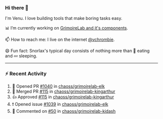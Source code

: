 ### Hi there 👋

I'm Venu. I love building tools that make boring tasks easy.

📊 I’m currently working on [GrimoireLab and it's components](https://chaoss.github.io/grimoirelab).

📫 How to reach me: I live on the internet [@vchrombie](https://www.google.co.in/search?q=vchrombie).

😄 Fun fact: Snorlax's typical day consists of nothing more than :doughnut: eating and :zzz: sleeping.

---

### :zap: Recent Activity

<!--RECENT_ACTIVITY:start-->
1. 💪 Opened PR [#1040](https://github.com/chaoss/grimoirelab-elk/pull/1040) in [chaoss/grimoirelab-elk](https://github.com/chaoss/grimoirelab-elk)
2. 🎉 Merged PR [#115](https://github.com/chaoss/grimoirelab-kingarthur/pull/115) in [chaoss/grimoirelab-kingarthur](https://github.com/chaoss/grimoirelab-kingarthur)
3. 👍 Approved [#115](https://github.com/chaoss/grimoirelab-kingarthur/pull/115#pullrequestreview-904208904) in [chaoss/grimoirelab-kingarthur](https://github.com/chaoss/grimoirelab-kingarthur)
4. ❗️ Opened issue [#1039](https://github.com/chaoss/grimoirelab-elk/issues/1039) in [chaoss/grimoirelab-elk](https://github.com/chaoss/grimoirelab-elk)
5. 💬 Commented on [#50](https://github.com/chaoss/grimoirelab-kidash/pull/50#issuecomment-1058072724) in [chaoss/grimoirelab-kidash](https://github.com/chaoss/grimoirelab-kidash)
<!--RECENT_ACTIVITY:end-->

<!--
**vchrombie/vchrombie** is a ✨ _special_ ✨ repository because its `README.md` (this file) appears on your GitHub profile.

Here are some ideas to get you started:

- 🔭 I’m currently working on ...
- 🌱 I’m currently learning ...
- 👯 I’m looking to collaborate on ...
- 🤔 I’m looking for help with ...
- 💬 Ask me about ...
- 📫 How to reach me: ...
- 😄 Pronouns: ...
- ⚡ Fun fact: ...
-->
